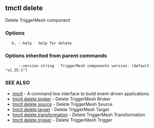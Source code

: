 ## tmctl delete

Delete TriggerMesh component

### Options

```
  -h, --help   help for delete
```

### Options inherited from parent commands

```
      --version string   TriggerMesh components version. (default "v1.25.1")
```

### SEE ALSO

* [tmctl](tmctl.md)	 - A command line interface to build event-driven applications
* [tmctl delete broker](tmctl_delete_broker.md)	 - Delete TriggerMesh Broker
* [tmctl delete source](tmctl_delete_source.md)	 - Delete TriggerMesh Source
* [tmctl delete target](tmctl_delete_target.md)	 - Delete TriggerMesh Target
* [tmctl delete transformation](tmctl_delete_transformation.md)	 - Delete TriggerMesh Transformation
* [tmctl delete trigger](tmctl_delete_trigger.md)	 - Delete TriggerMesh Trigger

